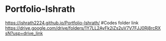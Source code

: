 # Portfolio-Ishrath
https://ishrath2224.github.io/Portfolio-Ishrath/
#Codes folder link 
https://drive.google.com/drive/folders/1Y7LL2AyFk2iZs2uV7V7FJJ0Rj8rcRXsN?usp=drive_link
